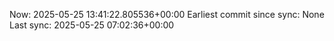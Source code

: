 Now: 2025-05-25 13:41:22.805536+00:00 Earliest commit since sync: None Last sync: 2025-05-25 07:02:36+00:00
